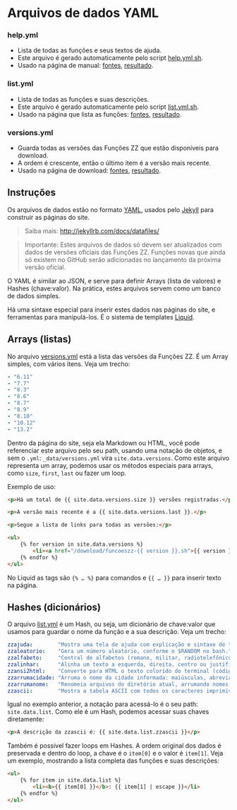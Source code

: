 # Arquivos de dados YAML

### help.yml

* Lista de todas as funções e seus textos de ajuda.
* Este arquivo é gerado automaticamente pelo script [help.yml.sh](https://github.com/funcoeszz/funcoeszz.github.io/blob/master/_data/help.yml.sh).
* Usado na página de manual: [fontes](https://github.com/funcoeszz/funcoeszz.github.io/blob/master/man.html), [resultado](http://funcoeszz.net/man.html).

### list.yml

* Lista de todas as funções e suas descrições.
* Este arquivo é gerado automaticamente pelo script [list.yml.sh](https://github.com/funcoeszz/funcoeszz.github.io/blob/master/_data/list.yml.sh).
* Usado na página que lista as funções: [fontes](https://github.com/funcoeszz/funcoeszz.github.io/blob/master/list.html), [resultado](http://funcoeszz.net/list.html).

### versions.yml

* Guarda todas as versões das Funções ZZ que estão disponíveis para download.
* A ordem é crescente, então o último item é a versão mais recente.
* Usado na página de download: [fontes](https://github.com/funcoeszz/funcoeszz.github.io/blob/master/download/index.md), [resultado](http://funcoeszz.net/download/).


## Instruções

Os arquivos de dados estão no formato [YAML](http://pt.wikipedia.org/wiki/YAML), usados pelo [Jekyll](http://jekyllrb.com/) para construir as páginas do site.

> Saiba mais: <http://jekyllrb.com/docs/datafiles/>

> Importante: Estes arquivos de dados só devem ser atualizados com dados de versões oficiais das Funções ZZ. Funções novas que ainda só existem no GitHub serão adicionadas no lançamento da próxima versão oficial.

O YAML é similar ao JSON, e serve para definir Arrays (lista de valores) e Hashes (chave:valor). Na prática, estes arquivos servem como um banco de dados simples.

Há uma sintaxe especial para inserir estes dados nas páginas do site, e ferramentas para manipulá-los. É o sistema de templates  [Liquid](https://github.com/Shopify/liquid/wiki/Liquid-for-Designers).


## Arrays (listas)

No arquivo [versions.yml](https://github.com/funcoeszz/funcoeszz.github.io/blob/master/_data/versions.yml) está a lista das versões da Funções ZZ. É um Array simples, com vários itens. Veja um trecho:

```yaml
- "6.11"
- "7.7"
- "8.3"
- "8.6"
- "8.7"
- "8.9"
- "8.10"
- "10.12"
- "13.2"
```

Dentro da página do site, seja ela Markdown ou HTML, você pode referenciar este arquivo pelo seu path, usando uma notação de objetos, e sem o `.yml`: `_data/versions.yml` vira `site.data.versions`. Como este arquivo representa um array, podemos usar os métodos especiais para arrays, como `size`, `first`, `last` ou fazer um loop.

Exemplo de uso:

```html
<p>Há um total de {{ site.data.versions.size }} versões registradas.</p>

<p>A versão mais recente é a {{ site.data.versions.last }}.</p>

<p>Segue a lista de links para todas as versões:</p>

<ul>
    {% for version in site.data.versions %}
        <li><a href="/download/funcoeszz-{{ version }}.sh">{{ version }}</a></li>
    {% endfor %}
</ul>
```

No Liquid as tags são `{% … %}` para comandos e `{{ … }}` para inserir texto na página.


## Hashes (dicionários)

O arquivo  [list.yml](https://github.com/funcoeszz/funcoeszz.github.io/blob/master/_data/list.yml) é um Hash, ou seja, um dicionário de chave:valor que usamos para guardar o nome da função e a sua descrição. Veja um trecho:

```yaml
zzajuda:        "Mostra uma tela de ajuda com explicação e sintaxe de todas as funções."
zzaleatorio:    "Gera um número aleatório, conforme o $RANDOM no bash."
zzalfabeto:     "Central de alfabetos (romano, militar, radiotelefônico, OTAN, RAF, etc)."
zzalinhar:      "Alinha um texto a esquerda, direita, centro ou justificado."
zzansi2html:    "Converte para HTML o texto colorido do terminal (códigos ANSI)."
zzarrumacidade: "Arruma o nome da cidade informada: maiúsculas, abreviações, acentos, etc."
zzarrumanome:   "Renomeia arquivos do diretório atual, arrumando nomes estranhos."
zzascii:        "Mostra a tabela ASCII com todos os caracteres imprimíveis (32-126,161-255)."
```

Igual no exemplo anterior, a notação para acessá-lo é o seu path: `site.data.list`. Como ele é um Hash, podemos acessar suas chaves diretamente:

```html
<p>A descrição da zzascii é: {{ site.data.list.zzascii }}</p>
```

Também é possível fazer loops em Hashes. A ordem original dos dados é preservada e dentro do loop, a chave é o `item[0]` e o valor é `item[1]`. Veja um exemplo, mostrando a lista completa das funções e suas descrições:

```html
<ul>
    {% for item in site.data.list %}
        <li><b>{{ item[0] }}</b>: {{ item[1] | escape }}</li>
    {% endfor %}
</ul>
```
